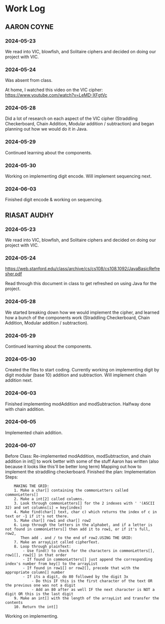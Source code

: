 # Work Log

## AARON COYNE

### 2024-05-23

We read into VIC, blowfish, and Solitaire ciphers and decided on doing our project with VIC.

### 2024-05-24

Was absent from class.

At home, I watched this video on the VIC cipher:
https://www.youtube.com/watch?v=LeMD-XFgtVc

### 2024-05-28

Did a lot of research on each aspect of the VIC cipher (Straddling Checkerboard, Chain Addition, Modular addition / subtraction) and began planning out how we would do it in Java.

### 2024-05-29

Continued learning about the components.

### 2024-05-30

Working on implementing digit encode. Will implement sequencing next.

### 2024-06-03

Finished digit encode & working on sequencing.

## RIASAT AUDHY

### 2024-05-23

We read into VIC, blowfish, and Solitaire ciphers and decided on doing our project with VIC.

### 2024-05-24

https://web.stanford.edu/class/archive/cs/cs108/cs108.1092/JavaBasicRefresher.pdf

Read through this document in class to get refreshed on using Java for the project.

### 2024-05-28

We started breaking down how we would implement the cipher, and learned how a bunch of the components work (Straddling Checkerboard, Chain Addition, Modular addition / subtraction).

### 2024-05-29

Continued learning about the components.

### 2024-05-30

Created the files to start coding. Currently working on implementing digit by digit modular (base 10) addition and subtraction. Will implement chain addition next.

### 2024-06-03

Finished implementing modAddition and modSubtraction. Halfway done with chain addition.

### 2024-06-05

Implemented chain addition.

### 2024-06-07

Before Class:
Re-implemented modAddition, modSubtraction, and chain addition in int[] to work better with some of the stuff Aaron has written (also because it looks like this'll be better long term)
Mapping out how to implement the straddling checkerboard.
Finished the plan:
Implementation Steps:

        MAKING THE GRID:
        1. Make a char[] containing the commonLetters called commonLetters[]
        2. Make a int[2] called columns.
        3. Look through commonLetters[] for the 2 indexes with ' '(ASCII 32) and set columns[i] = key[index]
        4. Make find(char[] text, char c) which returns the index of c in text or -1 if it's not there.
        5. Make char[] row1 and char[] row2
        6. Loop through the letters in the alphabet, and if a letter is not found in commonLetters[] then add it to row1, or if it's full, row2,
           Then add . and / to the end of row2.USING THE GRID:
        7. Make an arrayList called cipherText.
        8. Loop through plainText:
            - Use find() to check for the characters in commonLetters[], row1[], row2[] in that order
            - If found in commonLetters[] just append the corresponding index's number from key[] to the arrayList
            - If found in row1[] or row2[], precede that with the appropriate column[] number
            - If its a digit, do 80 followed by the digit 3x
                - Do this IF this is the first character of the text OR the previous one was not a digit
                - Add an 80 after as well IF the next character is NOT a digit OR this is the last digit
        9. Make an int[] with the length of the arrayList and transfer the contents
        10. Return the int[]
Working on implementing.  
